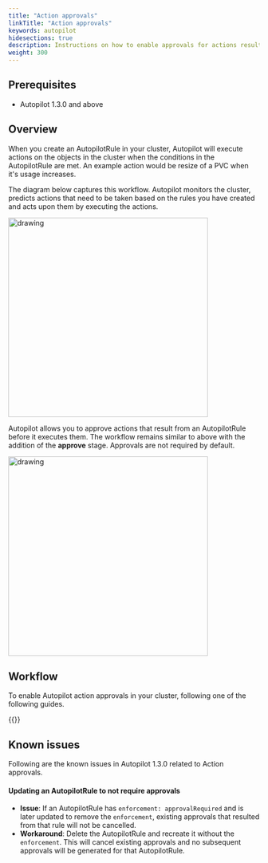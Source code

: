 ```yaml
---
title: "Action approvals"
linkTitle: "Action approvals"
keywords: autopilot
hidesections: true
description: Instructions on how to enable approvals for actions resulting from autopilot rules
weight: 300
---
```


## Prerequisites

* Autopilot 1.3.0 and above

## Overview 

When you create an AutopilotRule in your cluster, Autopilot will execute actions on the objects in the cluster when the conditions in the AutopilotRule are met. An example action would be resize of a PVC when it's usage increases.

The diagram below captures this workflow. Autopilot monitors the cluster, predicts actions that need to be taken based on the rules you have created and acts upon them by executing the actions.

<img src="/img/aut-workflow-no-approval.png" alt="drawing" width="400" height="400"/>

Autopilot allows you to approve actions that result from an AutopilotRule before it executes them. The workflow remains similar to above with the addition of the **approve** stage. Approvals are not required by default.

<img src="/img/aut-workflow-approval.png" alt="drawing" width="400" height="400"/>


## Workflow

To enable Autopilot action approvals in your cluster, following one of the following guides.

{{<homelist series="aut-approval-walkthroughs">}}
 
## Known issues

Following are the known issues in Autopilot 1.3.0 related to Action approvals.

#### Updating an AutopilotRule to not require approvals

* **Issue**: If an AutopilotRule has `enforcement: approvalRequired` and is later updated to remove the `enforcement`, existing approvals that resulted from that rule will not be cancelled. 
* **Workaround**:  Delete the AutopilotRule and recreate it without the `enforcement`. This will cancel existing approvals and no subsequent approvals will be generated for that AutopilotRule.
